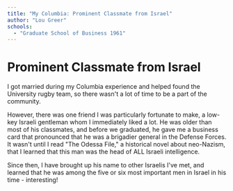 ```yaml
---
title: "My Columbia: Prominent Classmate from Israel"
author: "Lou Greer"
schools:
  - "Graduate School of Business 1961"
---
```


# Prominent Classmate from Israel

I got married during my Columbia experience and helped found the University rugby team, so there wasn't a lot of time to be a part of the community.

However, there was one friend I was particularly fortunate to make, a low-key Israeli gentleman whom I immediately liked a lot. He was older than most of his classmates, and before we graduated, he gave me a business card that pronounced that he was a brigadier general in the Defense Forces. It wasn't until I read "The Odessa File," a historical novel about neo-Nazism, that I learned that this man was the head of ALL Israeli intelligence.

Since then, I have brought up his name to other Israelis I've met, and learned that he was among the five or six most important men in Israel in his time - interesting!
